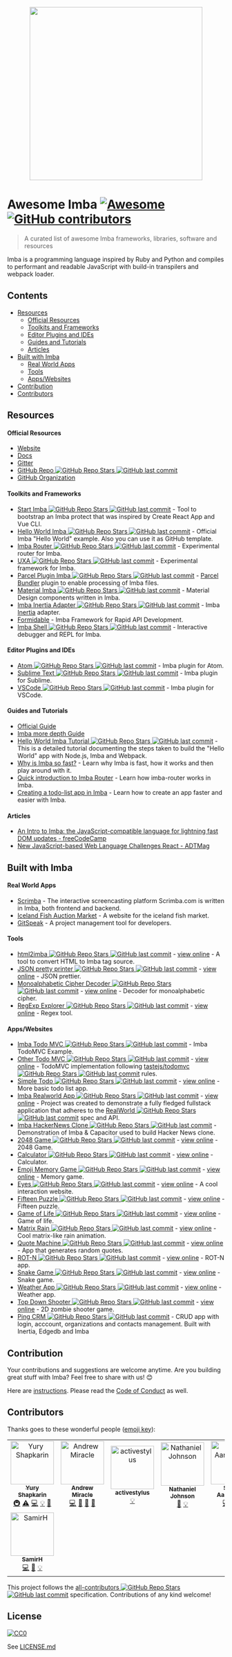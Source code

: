 <p align="center">
	<a href="http://imba.io" align="center" target="_blank">
		<img width="400" src="https://github.com/koolamusic/awesome-imba/raw/master/logo/imba-awesome-logo.min.svg">
	</a>
</p>


# Awesome Imba [![Awesome](https://cdn.rawgit.com/sindresorhus/awesome/d7305f38d29fed78fa85652e3a63e154dd8e8829/media/badge.svg)](https://github.com/sindresorhus/awesome) [![GitHub contributors](https://img.shields.io/github/contributors/koolamusic/awesome-imba)](#contributors)

> A curated list of awesome Imba frameworks, libraries, software and resources

Imba is a programming language inspired by Ruby and Python and compiles to performant and readable JavaScript with build-in transpilers and webpack loader.


## Contents

- [Resources](#resources)
	- [Official Resources](#official-resources)
	- [Toolkits and Frameworks](#toolkits-and-frameworks)
	- [Editor Plugins and IDEs](#editor-plugins-and-ides)
	- [Guides and Tutorials](#guides-and-tutorials)
	- [Articles](#articles)
- [Built with Imba](#built-with-imba)
	- [Real World Apps](#real-world-apps)
	- [Tools](#tools)
	- [Apps/Websites](#appswebsites)
- [Contribution](#contribution)
- [Contributors](#contributors)


## Resources

#### Official Resources

- [Website](https://imba.io)
- [Docs](https://imba.io/docs)
- [Gitter](https://gitter.im/somebee/imba)
- [GitHub Repo ![GitHub Repo Stars](https://img.shields.io/github/stars/imba/imba) ![GitHub last commit](https://img.shields.io/github/last-commit/imba/imba)](https://github.com/imba/imba)
- [GitHub Organization](https://github.com/imba)


#### Toolkits and Frameworks

- [Start Imba ![GitHub Repo Stars](https://img.shields.io/github/stars/athif23/start-imba) ![GitHub last commit](https://img.shields.io/github/last-commit/athif23/start-imba)](https://github.com/athif23/start-imba) - Tool to bootstrap an Imba protect that was inspired by Create React App and Vue CLI.
- [Hello World Imba ![GitHub Repo Stars](https://img.shields.io/github/stars/imba/hello-world-imba) ![GitHub last commit](https://img.shields.io/github/last-commit/imba/hello-world-imba)](https://github.com/imba/hello-world-imba) - Official Imba "Hello World" example. Also you can use it as GitHub template.
- [Imba Router ![GitHub Repo Stars](https://img.shields.io/github/stars/somebee/imba-router) ![GitHub last commit](https://img.shields.io/github/last-commit/somebee/imba-router)](https://github.com/somebee/imba-router) - Experimental router for Imba.
- [UXA ![GitHub Repo Stars](https://img.shields.io/github/stars/somebee/uxa) ![GitHub last commit](https://img.shields.io/github/last-commit/somebee/uxa)](https://github.com/somebee/uxa) - Experimental framework for Imba.
- [Parcel Plugin Imba ![GitHub Repo Stars](https://img.shields.io/github/stars/imba/parcel-plugin-imba) ![GitHub last commit](https://img.shields.io/github/last-commit/imba/parcel-plugin-imba)](https://github.com/imba/parcel-plugin-imba) - [Parcel Bundler](https://parceljs.org/) plugin to enable 
processing of Imba files.
- [Material Imba ![GitHub Repo Stars](https://img.shields.io/github/stars/nathanjohnson320/material-imba) ![GitHub last commit](https://img.shields.io/github/last-commit/nathanjohnson320/material-imba)](https://github.com/nathanjohnson320/material-imba) - Material Design components written in Imba.
- [Imba Inertia Adapter ![GitHub Repo Stars](https://img.shields.io/github/stars/haikyuu/imba-inertia-adapter) ![GitHub last commit](https://img.shields.io/github/last-commit/haikyuu/imba-inertia-adapter)](https://github.com/haikyuu/imba-inertia-adapter) - Imba [Inertia](https://inertiajs.com) adapter.
- [Formidable](https://www.formidablejs.org/) - Imba Framework for Rapid API Development.
- [Imba Shell ![GitHub Repo Stars](https://img.shields.io/github/stars/donaldp/imba-shell) ![GitHub last commit](https://img.shields.io/github/last-commit/donaldp/imba-shell)](https://github.com/donaldp/imba-shell) - Interactive debugger and REPL for Imba.

#### Editor Plugins and IDEs

- [Atom ![GitHub Repo Stars](https://img.shields.io/github/stars/somebee/language-imba) ![GitHub last commit](https://img.shields.io/github/last-commit/somebee/language-imba)](http://github.com/somebee/language-imba) - Imba plugin for Atom.
- [Sublime Text ![GitHub Repo Stars](https://img.shields.io/github/stars/somebee/sublime-imba) ![GitHub last commit](https://img.shields.io/github/last-commit/somebee/sublime-imba)](http://github.com/somebee/sublime-imba) - Imba plugin for Sublime.
- [VSCode ![GitHub Repo Stars](https://img.shields.io/github/stars/somebee/vscode-imba) ![GitHub last commit](https://img.shields.io/github/last-commit/somebee/vscode-imba)](http://github.com/somebee/vscode-imba) - Imba plugin for VSCode.


#### Guides and Tutorials

- [Official Guide](https://imba.io/guides)
- [Imba more depth Guide](https://imba.github.io/imba-guide/)
- [Hello World Imba Tutorial ![GitHub Repo Stars](https://img.shields.io/github/stars/jiggneshhgohel/hello-world-imba-tutorial) ![GitHub last commit](https://img.shields.io/github/last-commit/jiggneshhgohel/hello-world-imba-tutorial)](https://github.com/jiggneshhgohel/hello-world-imba-tutorial) - This is a detailed tutorial documenting the steps taken to build the "Hello World" app with Node.js, Imba and Webpack.
- [Why is Imba so fast?](https://scrimba.com/p/pJkZsB/c6B9rAM) - Learn why Imba is fast, how it works and then play around with it.
- [Quick introduction to Imba Router](https://scrimba.com/playlist/pMvYcg) - Learn how imba-router works in Imba.
- [Creating a todo-list app in Imba](https://scrimba.com/p/pDzDSZ/cRvRMSB) - Learn how to create an app faster and easier with Imba.


#### Articles

- [An Intro to Imba: the JavaScript-compatible language for lightning fast DOM updates - freeCodeCamp](https://medium.freecodecamp.org/introduction-to-imba-the-alternative-to-javascript-e2aa1e3d1769)
- [New JavaScript-based Web Language Challenges React - ADTMag](https://adtmag.com/articles/2016/01/14/imba-web-language.aspx)


## Built with Imba

#### Real World Apps

- [Scrimba](http://scrimba.com) - The interactive screencasting platform Scrimba.com is written in Imba, both frontend and backend.
- [Iceland Fish Auction Market](https://rsf.is) - A website for the iceland fish market.
- [GitSpeak](https://gitspeak.com) - A project management tool for developers.


#### Tools

- [html2imba ![GitHub Repo Stars](https://img.shields.io/github/stars/konsumer/html2imba) ![GitHub last commit](https://img.shields.io/github/last-commit/konsumer/html2imba)](https://github.com/konsumer/html2imba) - [view online](http://konsumer.js.org/html2imba/) - A tool to convert HTML to Imba tag source.
- [JSON pretty printer ![GitHub Repo Stars](https://img.shields.io/github/stars/taw/imba-json-beautifier) ![GitHub last commit](https://img.shields.io/github/last-commit/taw/imba-json-beautifier)](https://github.com/taw/imba-json-beautifier) - [view online](https://taw.github.io/imba-json-beautifier) - JSON prettier.
- [Monoalphabetic Cipher Decoder ![GitHub Repo Stars](https://img.shields.io/github/stars/taw/imba-monoalphabetic) ![GitHub last commit](https://img.shields.io/github/last-commit/taw/imba-monoalphabetic)](https://github.com/taw/imba-monoalphabetic) - [view online](https://taw.github.io/imba-monoalphabetic) - Decoder for monoalphabetic cipher.
- [RegExp Explorer ![GitHub Repo Stars](https://img.shields.io/github/stars/taw/imba-regexp-explorer) ![GitHub last commit](https://img.shields.io/github/last-commit/taw/imba-regexp-explorer)](https://github.com/taw/imba-regexp-explorer) - [view online](https://taw.github.io/imba-regexp-explorer) - Regex tool.


#### Apps/Websites

- [Imba Todo MVC ![GitHub Repo Stars](https://img.shields.io/github/stars/somebee/todomvc-imba) ![GitHub last commit](https://img.shields.io/github/last-commit/somebee/todomvc-imba)](https://github.com/somebee/todomvc-imba) -  Imba TodoMVC Example.
- [Other Todo MVC ![GitHub Repo Stars](https://img.shields.io/github/stars/shapkarin/imba-todo) ![GitHub last commit](https://img.shields.io/github/last-commit/shapkarin/imba-todo)](https://github.com/shapkarin/imba-todo) - [view online](https://shapkarin.github.io/imba-todo/) - TodoMVC implementation following [tastejs/todomvc ![GitHub Repo Stars](https://img.shields.io/github/stars/tastejs/todomvc) ![GitHub last commit](https://img.shields.io/github/last-commit/tastejs/todomvc)](https://github.com/tastejs/todomvc) rules.
- [Simple Todo ![GitHub Repo Stars](https://img.shields.io/github/stars/taw/imba-todo-list) ![GitHub last commit](https://img.shields.io/github/last-commit/taw/imba-todo-list)](https://github.com/taw/imba-todo-list) - [view online](https://taw.github.io/imba-todo-list) - More basic todo list app.
- [Imba Realworld App ![GitHub Repo Stars](https://img.shields.io/github/stars/cartonalexandre/imba-realworld-example-app) ![GitHub last commit](https://img.shields.io/github/last-commit/cartonalexandre/imba-realworld-example-app)](https://github.com/cartonalexandre/imba-realworld-example-app) - [view online](https://imba-realworld-example-app.netlify.com/) - Project was created to demonstrate a fully fledged fullstack application that adheres to the [RealWorld ![GitHub Repo Stars](https://img.shields.io/github/stars/gothinkster/realworld) ![GitHub last commit](https://img.shields.io/github/last-commit/gothinkster/realworld)](https://github.com/gothinkster/realworld) spec and API.
- [Imba HackerNews Clone ![GitHub Repo Stars](https://img.shields.io/github/stars/SamirHodzic/imba-capacitor-hn) ![GitHub last commit](https://img.shields.io/github/last-commit/SamirHodzic/imba-capacitor-hn)](https://github.com/SamirHodzic/imba-capacitor-hn) - Demonstration of Imba & Capacitor used to build Hacker News clone.
- [2048 Game ![GitHub Repo Stars](https://img.shields.io/github/stars/taw/imba-2048) ![GitHub last commit](https://img.shields.io/github/last-commit/taw/imba-2048)](https://github.com/taw/imba-2048) - [view online](https://taw.github.io/imba-2048) - 2048 Game.
- [Calculator ![GitHub Repo Stars](https://img.shields.io/github/stars/taw/imba-calculator) ![GitHub last commit](https://img.shields.io/github/last-commit/taw/imba-calculator)](https://github.com/taw/imba-calculator) - [view online](https://taw.github.io/imba-calculator)  - Calculator.
- [Emoji Memory Game ![GitHub Repo Stars](https://img.shields.io/github/stars/taw/imba-emoji-memory) ![GitHub last commit](https://img.shields.io/github/last-commit/taw/imba-emoji-memory)](https://github.com/taw/imba-emoji-memory) - [view online](https://taw.github.io/imba-emoji-memory) - Memory game.
- [Eyes ![GitHub Repo Stars](https://img.shields.io/github/stars/taw/imba-eyes) ![GitHub last commit](https://img.shields.io/github/last-commit/taw/imba-eyes)](https://github.com/taw/imba-eyes) - [view online](https://taw.github.io/imba-eyes) - A cool interaction website.
- [Fifteen Puzzle ![GitHub Repo Stars](https://img.shields.io/github/stars/taw/imba-fifteen) ![GitHub last commit](https://img.shields.io/github/last-commit/taw/imba-fifteen)](https://github.com/taw/imba-fifteen) - [view online](https://taw.github.io/imba-fifteen) - Fifteen puzzle.
- [Game of Life ![GitHub Repo Stars](https://img.shields.io/github/stars/taw/imba-game-of-life) ![GitHub last commit](https://img.shields.io/github/last-commit/taw/imba-game-of-life)](https://github.com/taw/imba-game-of-life) - [view online](https://taw.github.io/imba-game-of-life) - Game of life.
- [Matrix Rain ![GitHub Repo Stars](https://img.shields.io/github/stars/taw/imba-matrix-rain) ![GitHub last commit](https://img.shields.io/github/last-commit/taw/imba-matrix-rain)](https://github.com/taw/imba-matrix-rain) - [view online](https://taw.github.io/imba-matrix-rain) - Cool matrix-like rain animation.
- [Quote Machine ![GitHub Repo Stars](https://img.shields.io/github/stars/taw/imba-quote-machine) ![GitHub last commit](https://img.shields.io/github/last-commit/taw/imba-quote-machine)](https://github.com/taw/imba-quote-machine) - [view online](https://taw.github.io/imba-quote-machine) - App that generates random quotes.
- [ROT-N ![GitHub Repo Stars](https://img.shields.io/github/stars/taw/imba-rotn) ![GitHub last commit](https://img.shields.io/github/last-commit/taw/imba-rotn)](https://github.com/taw/imba-rotn) - [view online](https://taw.github.io/imba-rotn) - ROT-N app.
- [Snake Game ![GitHub Repo Stars](https://img.shields.io/github/stars/taw/imba-snake) ![GitHub last commit](https://img.shields.io/github/last-commit/taw/imba-snake)](https://github.com/taw/imba-snake) - [view online](https://taw.github.io/imba-snake) - Snake game.
- [Weather App ![GitHub Repo Stars](https://img.shields.io/github/stars/taw/imba-weather) ![GitHub last commit](https://img.shields.io/github/last-commit/taw/imba-weather)](https://github.com/taw/imba-weather) - [view online](https://taw.github.io/imba-weather) - Weather app.
- [Top Down Shooter ![GitHub Repo Stars](https://img.shields.io/github/stars/CassianoSF/imba-top-down-shooter) ![GitHub last commit](https://img.shields.io/github/last-commit/CassianoSF/imba-top-down-shooter)](https://github.com/CassianoSF/imba-top-down-shooter) - [view online](https://cassianosf.github.io/imba-top-down-shooter/dist/index.html) - 2D zombie shooter game.
- [Ping CRM ![GitHub Repo Stars](https://img.shields.io/github/stars/haikyuu/perfect-stack) ![GitHub last commit](https://img.shields.io/github/last-commit/haikyuu/perfect-stack)](https://github.com/haikyuu/perfect-stack) - CRUD app with login, acccount, organizations and contacts management. Built with Inertia, Edgedb and Imba


## Contribution
Your contributions and suggestions are welcome anytime. Are you building great stuff with Imba? Feel free to share with us! :blush:

Here are [instructions](./CONTRIBUTING.md). Please read the [Code of Conduct](.github/CODE_OF_CONDUCT.md) as well.


## Contributors

Thanks goes to these wonderful people ([emoji key](https://allcontributors.org/docs/en/emoji-key)):

<!-- ALL-CONTRIBUTORS-LIST:START - Do not remove or modify this section -->
<!-- prettier-ignore -->
<table>
  <tr>
    <td align="center"><a href="http://shapkarin.me"><img src="https://avatars1.githubusercontent.com/u/1463086?v=4" width="100px;" alt="Yury Shapkarin"/><br /><sub><b>Yury Shapkarin</b></sub></a><br /><a href="#infra-shapkarin" title="Infrastructure (Hosting, Build-Tools, etc)">🚇</a> <a href="https://github.com/koolamusic/awesome-imba/commits?author=shapkarin" title="Tests">⚠️</a> <a href="https://github.com/koolamusic/awesome-imba/commits?author=shapkarin" title="Code">💻</a> <a href="#example-shapkarin" title="Examples">💡</a> <a href="https://github.com/koolamusic/awesome-imba/commits?author=shapkarin" title="Documentation">📖</a></td>
    <td align="center"><a href="http://bit.ly/2EnR6Gf"><img src="https://avatars3.githubusercontent.com/u/8960757?v=4" width="100px;" alt="Andrew Miracle"/><br /><sub><b>Andrew Miracle</b></sub></a><br /><a href="https://github.com/koolamusic/awesome-imba/commits?author=koolamusic" title="Code">💻</a> <a href="https://github.com/koolamusic/awesome-imba/commits?author=koolamusic" title="Documentation">📖</a> <a href="#review-koolamusic" title="Reviewed Pull Requests">👀</a> <a href="#tool-koolamusic" title="Tools">🔧</a></td>
    <td align="center"><a href="https://github.com/activestylus"><img src="https://avatars0.githubusercontent.com/u/285?v=4" width="100px;" alt="activestylus"/><br /><sub><b>activestylus</b></sub></a><br /><a href="#example-activestylus" title="Examples">💡</a></td>
    <td align="center"><a href="https://b1001.herokuapp.com/"><img src="https://avatars3.githubusercontent.com/u/1680341?v=4" width="100px;" alt="Nathaniel Johnson"/><br /><sub><b>Nathaniel Johnson</b></sub></a><br /><a href="https://github.com/koolamusic/awesome-imba/commits?author=nathanjohnson320" title="Documentation">📖</a> <a href="#example-nathanjohnson320" title="Examples">💡</a></td>
    <td align="center"><a href="http://imba.io"><img src="https://avatars2.githubusercontent.com/u/8467?v=4" width="100px;" alt="Sindre Aarsaether"/><br /><sub><b>Sindre Aarsaether</b></sub></a><br /><a href="https://github.com/koolamusic/awesome-imba/commits?author=somebee" title="Code">💻</a> <a href="https://github.com/koolamusic/awesome-imba/commits?author=somebee" title="Documentation">📖</a> <a href="#example-somebee" title="Examples">💡</a></td>
    <td align="center"><a href="https://keybase.io/konsumer"><img src="https://avatars1.githubusercontent.com/u/83857?v=4" width="100px;" alt="David Konsumer"/><br /><sub><b>David Konsumer</b></sub></a><br /><a href="https://github.com/koolamusic/awesome-imba/commits?author=konsumer" title="Code">💻</a> <a href="https://github.com/koolamusic/awesome-imba/commits?author=konsumer" title="Documentation">📖</a> <a href="#example-konsumer" title="Examples">💡</a></td>
    <td align="center"><a href="https://github.com/athif23"><img src="https://avatars3.githubusercontent.com/u/15215827?v=4" width="100px;" alt="At Indo"/><br /><sub><b>At Indo</b></sub></a><br /><a href="https://github.com/koolamusic/awesome-imba/commits?author=athif23" title="Code">💻</a> <a href="https://github.com/koolamusic/awesome-imba/commits?author=athif23" title="Documentation">📖</a> <a href="#design-athif23" title="Design">🎨</a></td>
  </tr>
  <tr>
    <td align="center"><a href="https://github.com/SamirHodzic"><img src="https://avatars0.githubusercontent.com/u/10077663?v=4" width="100px;" alt="SamirH"/><br /><sub><b>SamirH</b></sub></a><br /><a href="https://github.com/koolamusic/awesome-imba/commits?author=SamirHodzic" title="Code">💻</a> <a href="https://github.com/koolamusic/awesome-imba/commits?author=SamirHodzic" title="Documentation">📖</a> <a href="#example-SamirHodzic" title="Examples">💡</a></td>
  </tr>
</table>

<!-- ALL-CONTRIBUTORS-LIST:END -->

This project follows the [all-contributors ![GitHub Repo Stars](https://img.shields.io/github/stars/all-contributors/all-contributors) ![GitHub last commit](https://img.shields.io/github/last-commit/all-contributors/all-contributors)](https://github.com/all-contributors/all-contributors) specification. Contributions of any kind welcome!


## License
[![CC0](http://mirrors.creativecommons.org/presskit/buttons/88x31/svg/cc-zero.svg)](http://creativecommons.org/publicdomain/zero/1.0/)

See [LICENSE.md](LICENSE.md)

